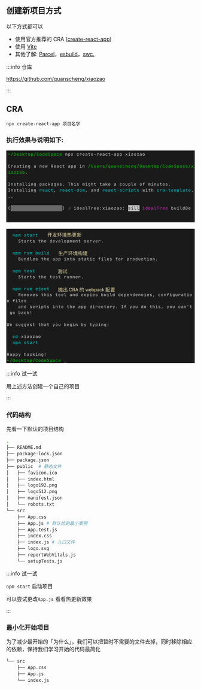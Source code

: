 ## 创建新项目方式

以下方式都可以

- 使用官方推荐的 CRA ([create-react-app](https://create-react-app.dev/))
- 使用 [Vite](https://cn.vitejs.dev/)
- 其他了解: [Parcel](https://parceljs.org/getting-started/webapp/)，[esbuild](https://esbuild.github.io/)，[swc.](https://swc.rs/)

:::info 仓库

https://github.com/quanscheng/xiaozao

:::

##  CRA

```bash
npx create-react-app 项目名字
```

 ###  执行效果与说明如下: 

![image-20221204170737343](./1-快速上手.assets/image-20221204170737343.png)

![image-20221204171008935](./1-快速上手.assets/image-20221204171008935.png)

:::info 试一试

用上述方法创建一个自己的项目

:::



### 代码结构

先看一下默认的项目结构

```bash
.
├── README.md
├── package-lock.json			
├── package.json
├── public  # 静态文件
│   ├── favicon.ico
│   ├── index.html
│   ├── logo192.png
│   ├── logo512.png
│   ├── manifest.json
│   └── robots.txt
└── src								
    ├── App.css
    ├── App.js # 默认给的最小案例
    ├── App.test.js
    ├── index.css
    ├── index.js # 入口文件
    ├── logo.svg
    ├── reportWebVitals.js
    └── setupTests.js
```

:::info 试一试

`npm start` 启动项目

可以尝试更改`App.js` 看看热更新效果

:::

### 最小化开始项目

为了减少最开始的「为什么」，我们可以把暂时不需要的文件去掉，同时移除相应的依赖，保持我们学习开始的代码最简化

```bash
└── src
    ├── App.css
    ├── App.js
    └── index.js
```

